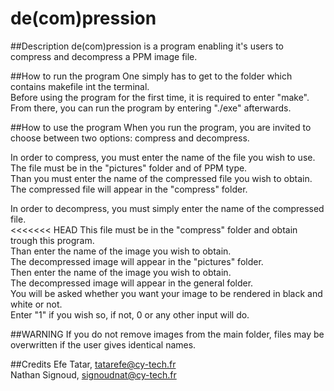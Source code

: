 # de(com)pression

##Description
de(com)pression is a program enabling it's users to compress and decompress a PPM image file. 

##How to run the program
One simply has to get to the folder which contains makefile int the terminal.  
Before using the program for the first time, it is required to enter "make".  
From there, you can run the program by entering "./exe" afterwards.  

##How to use the program
When you run the program, you are invited to choose between two options: compress and decompress.  
  
In order to compress, you must enter the name of the file you wish to use.  
The file must be in the "pictures" folder and of PPM type.  
Than you must enter the name of the compressed file you wish to obtain.  
The compressed file will appear in the "compress" folder.  
  
In order to decompress, you must simply enter the name of the compressed file.  
<<<<<<< HEAD
This file must be in the "compress" folder and obtain trough this program.  
Than enter the name of the image you wish to obtain.  
The decompressed image will appear in the "pictures" folder.  
Then enter the name of the image you wish to obtain.  
The decompressed image will appear in the general folder.  
You will be asked whether you want your image to be rendered in black and white or not.  
Enter "1" if you wish so, if not, 0 or any other input will do.  

##WARNING
If you do not remove images from the main folder, files may be overwritten if the user gives identical names.

##Credits
Efe Tatar, tatarefe@cy-tech.fr  
Nathan Signoud, signoudnat@cy-tech.fr